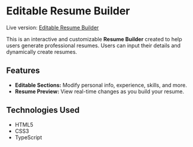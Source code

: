 # Editable Resume Builder

Live version: [Editable Resume Builder](https://editable-resume-builder-theta.vercel.app/)

This is an interactive and customizable **Resume Builder** created to help users generate professional resumes. Users can input their details and dynamically create resumes.

## Features

- **Editable Sections:** Modify personal info, experience, skills, and more.
- **Resume Preview:** View real-time changes as you build your resume.

## Technologies Used

- HTML5
- CSS3
- TypeScript
